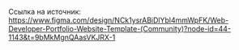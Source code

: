Ссылка на источник:
https://www.figma.com/design/NCk1ysrABiDlYbl4mmWpFK/Web-Developer-Portfolio-Website-Template-(Community)?node-id=44-1143&t=9bMkMgnQAasVKJRX-1
